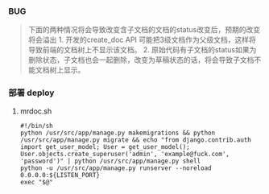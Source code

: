 ### BUG
> 下面的两种情况将会导致改变含子文档的文档的status改变后，预期的改变将会溢出
    1. 开发的create_doc API 可能把3级文档作为父级文档，这样将导致前端的文档树上不显示该文档。
    2. 原始代码有子文档的status如果为删除状态，子文档也会一起删除，改变为草稿状态的话，将会导致子文档不能文档树上显示。
### 部署 deploy
1. mrdoc.sh
    ```
    #!/bin/sh
    python /usr/src/app/manage.py makemigrations && python /usr/src/app/manage.py migrate && echo "from django.contrib.auth import get_user_model; User = get_user_model(); User.objects.create_superuser('admin', 'example@fuck.com', 'password')" | python /usr/src/app/manage.py shell
    python -u /usr/src/app/manage.py runserver --noreload 0.0.0.0:${LISTEN_PORT}
    exec "$@"

    ```
